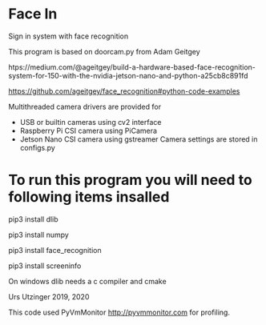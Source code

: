 # Face In
Sign in system with face recognition

This program is based on doorcam.py from Adam Geitgey

htps://medium.com/@ageitgey/build-a-hardware-based-face-recognition-system-for-150-with-the-nvidia-jetson-nano-and-python-a25cb8c891fd 

https://github.com/ageitgey/face_recognition#python-code-examples

Multithreaded camera drivers are provided for
- USB or builtin cameras using cv2 interface
- Raspberry Pi CSI camera using PiCamera
- Jetson Nano CSI camera using gstreamer
Camera settings are stored in configs.py

 
# To run this program you will need to following items insalled

pip3 install dlib

pip3 install numpy

pip3 install face_recognition

pip3 install screeninfo

On windows dlib needs a c compiler and cmake

Urs Utzinger
2019, 2020


This code used PyVmMonitor http://pyvmmonitor.com for profiling.
